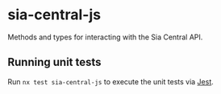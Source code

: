 # sia-central-js

Methods and types for interacting with the Sia Central API.

## Running unit tests

Run `nx test sia-central-js` to execute the unit tests via [Jest](https://jestjs.io).
